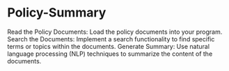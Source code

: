 # Policy-Summary
Read the Policy Documents: Load the policy documents into your program.
Search the Documents: Implement a search functionality to find specific terms or topics within the documents.
Generate Summary: Use natural language processing (NLP) techniques to summarize the content of the documents.
